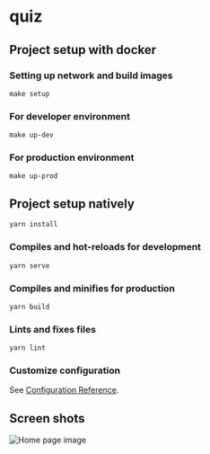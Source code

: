 # quiz

## Project setup with docker

### Setting up network and build images

```
make setup
```

### For developer environment

```
make up-dev
```

### For production environment

```
make up-prod
```

## Project setup natively
```
yarn install
```

### Compiles and hot-reloads for development
```
yarn serve
```

### Compiles and minifies for production
```
yarn build
```

### Lints and fixes files
```
yarn lint
```

### Customize configuration
See [Configuration Reference](https://cli.vuejs.org/config/).

## Screen shots


![Home page image](https://res.cloudinary.com/rails-licolsan-cloud/image/upload/v1575019971/git/quiz.png)